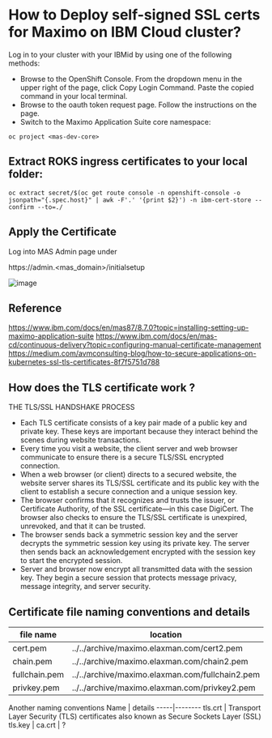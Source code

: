 # How to Deploy self-signed SSL certs for Maximo on IBM Cloud cluster?

Log in to your cluster with your IBMid by using one of the following methods:

* Browse to the OpenShift Console. From the dropdown menu in the upper right of the page, click Copy Login Command. Paste the copied command in your local terminal.
* Browse to the oauth token request page. Follow the instructions on the page.
* Switch to the Maximo Application Suite core namespace:
```
oc project <mas-dev-core>
```

## Extract ROKS ingress certificates to your local folder:
```  
oc extract secret/$(oc get route console -n openshift-console -o jsonpath="{.spec.host}" | awk -F'.' '{print $2}') -n ibm-cert-store --confirm --to=./
```
  
  
## Apply the Certificate

Log into MAS Admin page under 

https://admin.<mas_domain>/initialsetup

![image](https://github.com/ekambaraml/sustainability/assets/26153008/5bf07517-f815-4ffc-81cc-ed106fda5e75)



## Reference
https://www.ibm.com/docs/en/mas87/8.7.0?topic=installing-setting-up-maximo-application-suite
https://www.ibm.com/docs/en/mas-cd/continuous-delivery?topic=configuring-manual-certificate-management
https://medium.com/avmconsulting-blog/how-to-secure-applications-on-kubernetes-ssl-tls-certificates-8f7f5751d788


## How does the TLS certificate work ?

THE TLS/SSL HANDSHAKE PROCESS
* Each TLS certificate consists of a key pair made of a public key and private key.
These keys are important because they interact behind the scenes during website transactions.
* Every time you visit a website, the client server and web browser communicate to ensure there is a secure TLS/SSL encrypted connection.
* When a web browser (or client) directs to a secured website, the website server shares its TLS/SSL certificate and its public key with the client to establish a secure connection and a unique session key.
* The browser confirms that it recognizes and trusts the issuer, or Certificate Authority, of the SSL certificate—in this case DigiCert. The browser also checks to ensure the TLS/SSL certificate is unexpired, unrevoked, and that it can be trusted.
* The browser sends back a symmetric session key and the server decrypts the symmetric session key using its private key. The server then sends back an acknowledgement encrypted with the session key to start the encrypted session.
* Server and browser now encrypt all transmitted data with the session key. They begin a secure session that protects message privacy, message integrity, and server security.


## Certificate file naming conventions and details

file name | location | details
----------|----------|----------
cert.pem | ../../archive/maximo.elaxman.com/cert2.pem | details
chain.pem| ../../archive/maximo.elaxman.com/chain2.pem |
fullchain.pem | ../../archive/maximo.elaxman.com/fullchain2.pem|
privkey.pem | ../../archive/maximo.elaxman.com/privkey2.pem |

Another naming conventions
Name | details
-----|--------
tls.crt | Transport Layer Security (TLS) certificates also known as Secure Sockets Layer (SSL)
tls.key | 
ca.crt | ?

